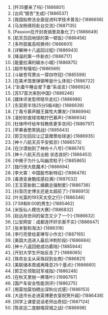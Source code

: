 
1. [歼35要来了吗]-[1886801]
1. [台风“银杏”生成]-[1886537]
1. [我国拟修法全面促进科学技术普及]-[1886656]
1. [马龙杨倩将赴台交流]-[1887135]
1. [Passion在开封夜骑里具象化了]-[1886649]
1. [航天员回地球的第一顿饭]-[1886456]
1. [多所部属高校换帅]-[1886601]
1. [详解神十八返回过程]-[1886943]
1. [降温的第一件新衣]-[1886717]
1. [能量拉满的碳水小城]-[1886875]
1. [超市有嘻哈]-[1886569]
1. [斗破苍穹萧炎一穿四夺冠]-[1885599]
1. [在美术馆里弹钢琴是什么体验]-[1886722]
1. [“趴着午睡会胃下垂”系谣言]-[1886924]
1. [苏57首次来到中国]-[1886246]
1. [媒体评发型师晓华走红]-[1886986]
1. [东契奇半场25分5板4助]-[1886639]
1. [丁禹兮慕声醋王属性大爆发]-[1886994]
1. [凌妙妙直球攻略拧巴慕声]-[1886934]
1. [杜锋呼吁给年轻教练更多空间]-[1886797]
1. [苹果香憋笑挑战]-[1885643]
1. [郭艾伦回应让辽篮赠票给球迷]-[1886935]
1. [神十八航天员平安抵京]-[1886573]
1. [在沙漠拍到了神舟十八号]-[1886741]
1. [神十八航天员出舱 状态良好]-[1886453]
1. [中微子为什么叫幽灵粒子]-[1885865]
1. [独行侠大胜魔术]-[1886694]
1. [李大霄：中国股市新特征]-[1886476]
1. [毒液变身酷炫感拉满]-[1887032]
1. [王玉雯新剧二婚霸总强制爱]-[1886736]
1. [抖音历史博主还是太超前了]-[1886913]
1. [叶光富的193天太空之行]-[1886346]
1. [7:59和8:00的男生]-[1885462]
1. [米饭仙人模仿大赛]-[1886832]
1. [赵远舟世间的留念又少了一个]-[1886632]
1. [公安网安：成都连环奸杀案不实]-[1886647]
1. [张本智和淘汰]-[1886318]
1. [李行亮曾给麦琳写小作文]-[1887165]
1. [美国大选进入最后冲刺阶段]-[1886684]
1. [神十八返回舱成功着陆]-[1885944]
1. [开封大学生开始反击了]-[1886065]
1. [珠帘女主从采珠奴到女商]-[1886821]
1. [美联储本周或再降息25个基点]-[1886660]
1. [郭艾伦领取冠军戒指]-[1886248]
1. [在秋天里抛一捧落叶]-[1886767]
1. [国产车安全性能测评]-[1886275]
1. [用莫怕莫怕晒出深秋仪式感]-[1886153]
1. [大连市长走进英博更衣室祝贺升超]-[1886438]
1. [同学上课爱说话老师出奇招]-[1887124]
1. [陈奕迅二度献唱双城之战]-[1886698]